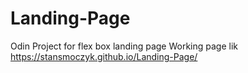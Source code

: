 # Landing-Page
Odin Project for flex box landing page
Working page lik
https://stansmoczyk.github.io/Landing-Page/
